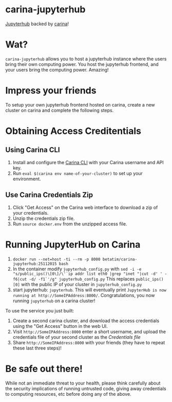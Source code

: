 # carina-jupyterhub

[Jupyterhub](https://github.com/jupyter/jupyterhub) backed by [carina](https://getcarina.com)!


# Wat?

`carina-jupyterhub` allows you to host a jupyterhub instance where the users bring
their own computing power. You host the jupyterhub frontend, and your
users bring the computing power. Amazing!


# Impress your friends

To setup your own jupyterhub frontend hosted on carina, create a new cluster on carina and complete the following steps.

# Obtaining Access Creditentials

## Using Carina CLI

1. Install and configure the [Carina CLI](https://github.com/getcarina/carina) with your Carina username and API key.
1. Run `eval $(carina env name-of-your-cluster)` to set up your environment.

## Use Carina Credentials Zip

1. Click "Get Access" on the Carina web interface to download a zip of your credentials.
2. Unzip the credentials zip file. 
3. Run `source docker.env` from the unzipped access file.

# Running JupyterHub on Carina

1. `docker run --net=host -ti --rm -p 8000 betatim/carina-jupyterhub:25112015 bash`
1. In the container modify `jupyterhub_config.py` with ```sed -i -e "s/public_ips()\[0\]/\'`ip addr list eth0 |grep "inet "|cut -d' ' -f6|cut -d/ -f1`'/g" jupyterhub_config.py```
   This replaces `public_ips()[0]` with the public IP of your cluster in `jupyterhub_config.py`
1. start jupyterhub: `jupyterhub`. This will eventually print
   `JupyterHub is now running at http://SomeIPAddress:8000/`. Congratulations, you now running
   `jupyterhub` on a carina cluster!
 
To use the service you just built:

 1. Create a second carina cluster, and download the access credentials using the "Get Access" button in the web UI.
 1. Visit `http://SomeIPAddress:8000` enter a short username, and upload the credentials file of your second
    cluster as the *Credentials file*
 1. Share `http://SomeIPAddress:8000` with your friends (they have to repeat these last three steps)!


# Be safe out there! 

While not an immediate threat to your health, please think carefully
about the security implications of running untrusted code, giving
away credentials to computing resources, etc before doing any of the
above.
